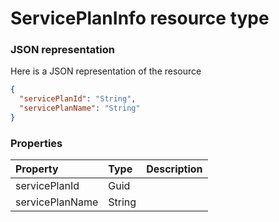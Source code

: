 # ServicePlanInfo resource type



### JSON representation

Here is a JSON representation of the resource

```json
{
  "servicePlanId": "String",
  "servicePlanName": "String"
}

```
### Properties
| Property	   | Type	|Description|
|:---------------|:--------|:----------|
|servicePlanId|Guid||
|servicePlanName|String||

<!-- uuid: bf869399-08a1-48d2-9644-6940338687db
2015-10-09 18:28:48 UTC -->